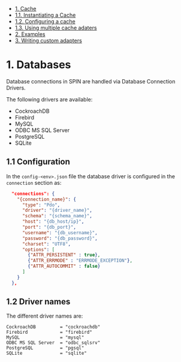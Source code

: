 <!-- MarkdownTOC list_bullets="*" bracket="round" lowercase="true" autolink="true" indent= depth="4" -->

* [1. Cache](#1-cache)
* [1.1. Instantiating a Cache](#11-instantiating-a-cache)
* [1.2. Configuring a cache](#12-configuring-a-cache)
* [1.3. Using multiple cache adaters](#13-using-multiple-cache-adaters)
* [2. Examples](#2-examples)
* [3. Writing custom adapters](#3-writing-custom-adapters)

<!-- /MarkdownTOC -->

# 1. Databases
Database connections in SPIN are handled via Database Connection Drivers.

The following drivers are available:
- CockroachDB
- Firebird
- MySQL
- ODBC MS SQL Server
- PostgreSQL
- SQLite

## 1.1 Configuration
In the `config-<env>.json` file the database driver is configured in the `connection` section as:
```json
  "connections": {
    "{connection_name}": {
      "type": "Pdo",
      "driver": "{driver_name}",
      "schema": "{schema_name}",
      "host": "{db_host/ip}",
      "port": "{db_port}",
      "username": "{db_username}",
      "password": "{db_password}",
      "charset": "UTF8",
      "options": [
        {"ATTR_PERSISTENT" : true},
        {"ATTR_ERRMODE" : "ERRMODE_EXCEPTION"},
        {"ATTR_AUTOCOMMIT" : false}
      ]
    }
  },
```

## 1.2 Driver names
The different driver names are:
```
CockroachDB         = "cockroachdb"
Firebird            = "firebird"
MySQL               = "mysql"
ODBC MS SQL Server  = "odbc_sqlsrv"
PostgreSQL          = "pgsql"
SQLite              = "sqlite"
```
